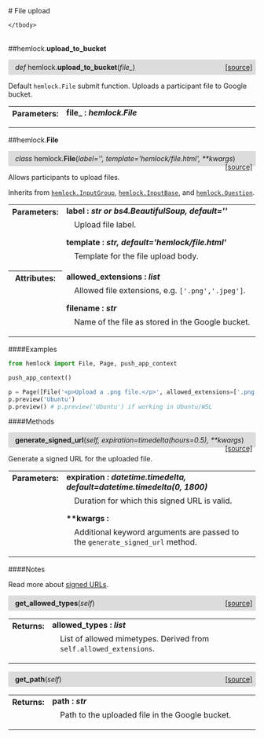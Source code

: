 <script src="https://cdn.mathjax.org/mathjax/latest/MathJax.js?config=TeX-AMS-MML_HTMLorMML" type="text/javascript"></script>

<link rel="stylesheet" href="https://assets.readthedocs.org/static/css/readthedocs-doc-embed.css" type="text/css" />

<style>
    a.src-href {
        float: right;
    }
    p.attr {
        margin-top: 0.5em;
        margin-left: 1em;
    }
    p.func-header {
        background-color: gainsboro;
        border-radius: 0.1em;
        padding: 0.5em;
        padding-left: 1em;
    }
    table.field-table {
        border-radius: 0.1em
    }
</style># File upload

<table class="docutils field-list field-table" frame="void" rules="none">
    <col class="field-name" />
    <col class="field-body" />
    <tbody valign="top">
        
    </tbody>
</table>



##hemlock.**upload_to_bucket**

<p class="func-header">
    <i>def</i> hemlock.<b>upload_to_bucket</b>(<i>file_</i>) <a class="src-href" target="_blank" href="https://github.com/dsbowen/hemlock/blob/master/hemlock/qpolymorphs/file.py#L20">[source]</a>
</p>

Default `hemlock.File` submit function. Uploads a participant file to
Google bucket.

<table class="docutils field-list field-table" frame="void" rules="none">
    <col class="field-name" />
    <col class="field-body" />
    <tbody valign="top">
        <tr class="field">
    <th class="field-name"><b>Parameters:</b></td>
    <td class="field-body" width="100%"><b>file_ : <i>hemlock.File</i></b>
<p class="attr">
    
</p></td>
</tr>
    </tbody>
</table>



##hemlock.**File**

<p class="func-header">
    <i>class</i> hemlock.<b>File</b>(<i>label='', template='hemlock/file.html', **kwargs</i>) <a class="src-href" target="_blank" href="https://github.com/dsbowen/hemlock/blob/master/hemlock/qpolymorphs/file.py#L44">[source]</a>
</p>

Allows participants to upload files.

Inherits from [`hemlock.InputGroup`](input_group.md),
[`hemlock.InputBase`](bases.md), and [`hemlock.Question`](question.md).

<table class="docutils field-list field-table" frame="void" rules="none">
    <col class="field-name" />
    <col class="field-body" />
    <tbody valign="top">
        <tr class="field">
    <th class="field-name"><b>Parameters:</b></td>
    <td class="field-body" width="100%"><b>label : <i>str or bs4.BeautifulSoup, default=''</i></b>
<p class="attr">
    Upload file label.
</p>
<b>template : <i>str, default='hemlock/file.html'</i></b>
<p class="attr">
    Template for the file upload body.
</p></td>
</tr>
<tr class="field">
    <th class="field-name"><b>Attributes:</b></td>
    <td class="field-body" width="100%"><b>allowed_extensions : <i>list</i></b>
<p class="attr">
    Allowed file extensions, e.g. <code>['.png','.jpeg']</code>.
</p>
<b>filename : <i>str</i></b>
<p class="attr">
    Name of the file as stored in the Google bucket.
</p></td>
</tr>
    </tbody>
</table>

####Examples

```python
from hemlock import File, Page, push_app_context

push_app_context()

p = Page([File('<p>Upload a .png file.</p>', allowed_extensions=['.png'])])
p.preview('Ubuntu')
p.preview() # p.preview('Ubuntu') if working in Ubuntu/WSL
```

####Methods



<p class="func-header">
    <i></i> <b>generate_signed_url</b>(<i>self, expiration=timedelta(hours=0.5), **kwargs</i>) <a class="src-href" target="_blank" href="https://github.com/dsbowen/hemlock/blob/master/hemlock/qpolymorphs/file.py#L89">[source]</a>
</p>

Generate a signed URL for the uploaded file.

<table class="docutils field-list field-table" frame="void" rules="none">
    <col class="field-name" />
    <col class="field-body" />
    <tbody valign="top">
        <tr class="field">
    <th class="field-name"><b>Parameters:</b></td>
    <td class="field-body" width="100%"><b>expiration : <i>datetime.timedelta, default=datetime.timedelta(0, 1800)</i></b>
<p class="attr">
    Duration for which this signed URL is valid.
</p>
<b>**kwargs : <i></i></b>
<p class="attr">
    Additional keyword arguments are passed to the <code>generate_signed_url</code> method.
</p></td>
</tr>
    </tbody>
</table>

####Notes

Read more about [signed URLs](https://cloud.google.com/storage/docs/access-control/signed-urls).



<p class="func-header">
    <i></i> <b>get_allowed_types</b>(<i>self</i>) <a class="src-href" target="_blank" href="https://github.com/dsbowen/hemlock/blob/master/hemlock/qpolymorphs/file.py#L112">[source]</a>
</p>



<table class="docutils field-list field-table" frame="void" rules="none">
    <col class="field-name" />
    <col class="field-body" />
    <tbody valign="top">
        <tr class="field">
    <th class="field-name"><b>Returns:</b></td>
    <td class="field-body" width="100%"><b>allowed_types : <i>list</i></b>
<p class="attr">
    List of allowed mimetypes. Derived from <code>self.allowed_extensions</code>.
</p></td>
</tr>
    </tbody>
</table>





<p class="func-header">
    <i></i> <b>get_path</b>(<i>self</i>) <a class="src-href" target="_blank" href="https://github.com/dsbowen/hemlock/blob/master/hemlock/qpolymorphs/file.py#L122">[source]</a>
</p>



<table class="docutils field-list field-table" frame="void" rules="none">
    <col class="field-name" />
    <col class="field-body" />
    <tbody valign="top">
        <tr class="field">
    <th class="field-name"><b>Returns:</b></td>
    <td class="field-body" width="100%"><b>path : <i>str</i></b>
<p class="attr">
    Path to the uploaded file in the Google bucket.
</p></td>
</tr>
    </tbody>
</table>


